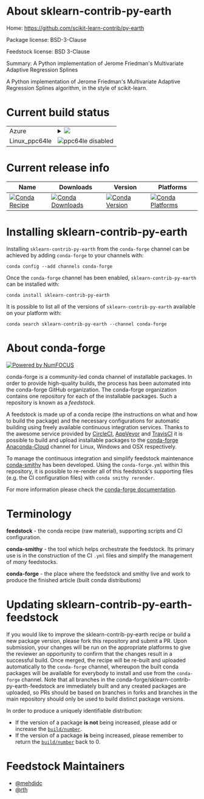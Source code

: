 About sklearn-contrib-py-earth
==============================

Home: https://github.com/scikit-learn-contrib/py-earth

Package license: BSD-3-Clause

Feedstock license: BSD 3-Clause

Summary: A Python implementation of Jerome Friedman's Multivariate Adaptive Regression Splines


A Python implementation of Jerome Friedman's Multivariate Adaptive Regression Splines algorithm, in the style of scikit-learn.


Current build status
====================


<table>
    
  <tr>
    <td>Azure</td>
    <td>
      <details>
        <summary>
          <a href="https://dev.azure.com/conda-forge/feedstock-builds/_build/latest?definitionId=5828&branchName=master">
            <img src="https://dev.azure.com/conda-forge/feedstock-builds/_apis/build/status/sklearn-contrib-py-earth-feedstock?branchName=master">
          </a>
        </summary>
        <table>
          <thead><tr><th>Variant</th><th>Status</th></tr></thead>
          <tbody><tr>
              <td>linux_python2.7</td>
              <td>
                <a href="https://dev.azure.com/conda-forge/feedstock-builds/_build/latest?definitionId=5828&branchName=master">
                  <img src="https://dev.azure.com/conda-forge/feedstock-builds/_apis/build/status/sklearn-contrib-py-earth-feedstock?branchName=master&jobName=linux&configuration=linux_python2.7" alt="variant">
                </a>
              </td>
            </tr><tr>
              <td>linux_python3.6</td>
              <td>
                <a href="https://dev.azure.com/conda-forge/feedstock-builds/_build/latest?definitionId=5828&branchName=master">
                  <img src="https://dev.azure.com/conda-forge/feedstock-builds/_apis/build/status/sklearn-contrib-py-earth-feedstock?branchName=master&jobName=linux&configuration=linux_python3.6" alt="variant">
                </a>
              </td>
            </tr><tr>
              <td>linux_python3.7</td>
              <td>
                <a href="https://dev.azure.com/conda-forge/feedstock-builds/_build/latest?definitionId=5828&branchName=master">
                  <img src="https://dev.azure.com/conda-forge/feedstock-builds/_apis/build/status/sklearn-contrib-py-earth-feedstock?branchName=master&jobName=linux&configuration=linux_python3.7" alt="variant">
                </a>
              </td>
            </tr><tr>
              <td>linux_python3.8</td>
              <td>
                <a href="https://dev.azure.com/conda-forge/feedstock-builds/_build/latest?definitionId=5828&branchName=master">
                  <img src="https://dev.azure.com/conda-forge/feedstock-builds/_apis/build/status/sklearn-contrib-py-earth-feedstock?branchName=master&jobName=linux&configuration=linux_python3.8" alt="variant">
                </a>
              </td>
            </tr><tr>
              <td>osx_python2.7</td>
              <td>
                <a href="https://dev.azure.com/conda-forge/feedstock-builds/_build/latest?definitionId=5828&branchName=master">
                  <img src="https://dev.azure.com/conda-forge/feedstock-builds/_apis/build/status/sklearn-contrib-py-earth-feedstock?branchName=master&jobName=osx&configuration=osx_python2.7" alt="variant">
                </a>
              </td>
            </tr><tr>
              <td>osx_python3.6</td>
              <td>
                <a href="https://dev.azure.com/conda-forge/feedstock-builds/_build/latest?definitionId=5828&branchName=master">
                  <img src="https://dev.azure.com/conda-forge/feedstock-builds/_apis/build/status/sklearn-contrib-py-earth-feedstock?branchName=master&jobName=osx&configuration=osx_python3.6" alt="variant">
                </a>
              </td>
            </tr><tr>
              <td>osx_python3.7</td>
              <td>
                <a href="https://dev.azure.com/conda-forge/feedstock-builds/_build/latest?definitionId=5828&branchName=master">
                  <img src="https://dev.azure.com/conda-forge/feedstock-builds/_apis/build/status/sklearn-contrib-py-earth-feedstock?branchName=master&jobName=osx&configuration=osx_python3.7" alt="variant">
                </a>
              </td>
            </tr><tr>
              <td>osx_python3.8</td>
              <td>
                <a href="https://dev.azure.com/conda-forge/feedstock-builds/_build/latest?definitionId=5828&branchName=master">
                  <img src="https://dev.azure.com/conda-forge/feedstock-builds/_apis/build/status/sklearn-contrib-py-earth-feedstock?branchName=master&jobName=osx&configuration=osx_python3.8" alt="variant">
                </a>
              </td>
            </tr><tr>
              <td>win_c_compilervs2008python2.7</td>
              <td>
                <a href="https://dev.azure.com/conda-forge/feedstock-builds/_build/latest?definitionId=5828&branchName=master">
                  <img src="https://dev.azure.com/conda-forge/feedstock-builds/_apis/build/status/sklearn-contrib-py-earth-feedstock?branchName=master&jobName=win&configuration=win_c_compilervs2008python2.7" alt="variant">
                </a>
              </td>
            </tr><tr>
              <td>win_c_compilervs2015python3.6</td>
              <td>
                <a href="https://dev.azure.com/conda-forge/feedstock-builds/_build/latest?definitionId=5828&branchName=master">
                  <img src="https://dev.azure.com/conda-forge/feedstock-builds/_apis/build/status/sklearn-contrib-py-earth-feedstock?branchName=master&jobName=win&configuration=win_c_compilervs2015python3.6" alt="variant">
                </a>
              </td>
            </tr><tr>
              <td>win_c_compilervs2015python3.7</td>
              <td>
                <a href="https://dev.azure.com/conda-forge/feedstock-builds/_build/latest?definitionId=5828&branchName=master">
                  <img src="https://dev.azure.com/conda-forge/feedstock-builds/_apis/build/status/sklearn-contrib-py-earth-feedstock?branchName=master&jobName=win&configuration=win_c_compilervs2015python3.7" alt="variant">
                </a>
              </td>
            </tr><tr>
              <td>win_c_compilervs2015python3.8</td>
              <td>
                <a href="https://dev.azure.com/conda-forge/feedstock-builds/_build/latest?definitionId=5828&branchName=master">
                  <img src="https://dev.azure.com/conda-forge/feedstock-builds/_apis/build/status/sklearn-contrib-py-earth-feedstock?branchName=master&jobName=win&configuration=win_c_compilervs2015python3.8" alt="variant">
                </a>
              </td>
            </tr>
          </tbody>
        </table>
      </details>
    </td>
  </tr>
  <tr>
    <td>Linux_ppc64le</td>
    <td>
      <img src="https://img.shields.io/badge/ppc64le-disabled-lightgrey.svg" alt="ppc64le disabled">
    </td>
  </tr>
</table>

Current release info
====================

| Name | Downloads | Version | Platforms |
| --- | --- | --- | --- |
| [![Conda Recipe](https://img.shields.io/badge/recipe-sklearn--contrib--py--earth-green.svg)](https://anaconda.org/conda-forge/sklearn-contrib-py-earth) | [![Conda Downloads](https://img.shields.io/conda/dn/conda-forge/sklearn-contrib-py-earth.svg)](https://anaconda.org/conda-forge/sklearn-contrib-py-earth) | [![Conda Version](https://img.shields.io/conda/vn/conda-forge/sklearn-contrib-py-earth.svg)](https://anaconda.org/conda-forge/sklearn-contrib-py-earth) | [![Conda Platforms](https://img.shields.io/conda/pn/conda-forge/sklearn-contrib-py-earth.svg)](https://anaconda.org/conda-forge/sklearn-contrib-py-earth) |

Installing sklearn-contrib-py-earth
===================================

Installing `sklearn-contrib-py-earth` from the `conda-forge` channel can be achieved by adding `conda-forge` to your channels with:

```
conda config --add channels conda-forge
```

Once the `conda-forge` channel has been enabled, `sklearn-contrib-py-earth` can be installed with:

```
conda install sklearn-contrib-py-earth
```

It is possible to list all of the versions of `sklearn-contrib-py-earth` available on your platform with:

```
conda search sklearn-contrib-py-earth --channel conda-forge
```


About conda-forge
=================

[![Powered by NumFOCUS](https://img.shields.io/badge/powered%20by-NumFOCUS-orange.svg?style=flat&colorA=E1523D&colorB=007D8A)](http://numfocus.org)

conda-forge is a community-led conda channel of installable packages.
In order to provide high-quality builds, the process has been automated into the
conda-forge GitHub organization. The conda-forge organization contains one repository
for each of the installable packages. Such a repository is known as a *feedstock*.

A feedstock is made up of a conda recipe (the instructions on what and how to build
the package) and the necessary configurations for automatic building using freely
available continuous integration services. Thanks to the awesome service provided by
[CircleCI](https://circleci.com/), [AppVeyor](https://www.appveyor.com/)
and [TravisCI](https://travis-ci.com/) it is possible to build and upload installable
packages to the [conda-forge](https://anaconda.org/conda-forge)
[Anaconda-Cloud](https://anaconda.org/) channel for Linux, Windows and OSX respectively.

To manage the continuous integration and simplify feedstock maintenance
[conda-smithy](https://github.com/conda-forge/conda-smithy) has been developed.
Using the ``conda-forge.yml`` within this repository, it is possible to re-render all of
this feedstock's supporting files (e.g. the CI configuration files) with ``conda smithy rerender``.

For more information please check the [conda-forge documentation](https://conda-forge.org/docs/).

Terminology
===========

**feedstock** - the conda recipe (raw material), supporting scripts and CI configuration.

**conda-smithy** - the tool which helps orchestrate the feedstock.
                   Its primary use is in the construction of the CI ``.yml`` files
                   and simplify the management of *many* feedstocks.

**conda-forge** - the place where the feedstock and smithy live and work to
                  produce the finished article (built conda distributions)


Updating sklearn-contrib-py-earth-feedstock
===========================================

If you would like to improve the sklearn-contrib-py-earth recipe or build a new
package version, please fork this repository and submit a PR. Upon submission,
your changes will be run on the appropriate platforms to give the reviewer an
opportunity to confirm that the changes result in a successful build. Once
merged, the recipe will be re-built and uploaded automatically to the
`conda-forge` channel, whereupon the built conda packages will be available for
everybody to install and use from the `conda-forge` channel.
Note that all branches in the conda-forge/sklearn-contrib-py-earth-feedstock are
immediately built and any created packages are uploaded, so PRs should be based
on branches in forks and branches in the main repository should only be used to
build distinct package versions.

In order to produce a uniquely identifiable distribution:
 * If the version of a package **is not** being increased, please add or increase
   the [``build/number``](https://conda.io/docs/user-guide/tasks/build-packages/define-metadata.html#build-number-and-string).
 * If the version of a package **is** being increased, please remember to return
   the [``build/number``](https://conda.io/docs/user-guide/tasks/build-packages/define-metadata.html#build-number-and-string)
   back to 0.

Feedstock Maintainers
=====================

* [@mehdidc](https://github.com/mehdidc/)
* [@rth](https://github.com/rth/)


